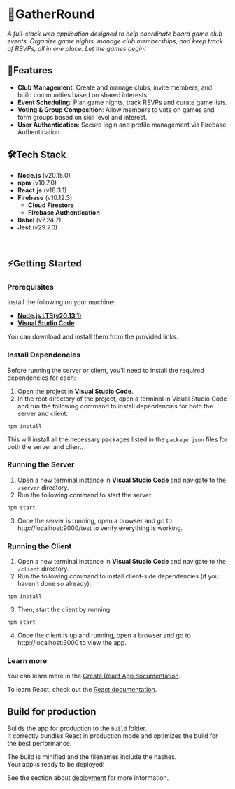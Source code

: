 # 📌GatherRound 

*A full-stack web application designed to help coordinate board game club events. Organize game nights, manage club memberships, and keep track of RSVPs, all in one place. Let the games begin!*

## 🚀Features
* **Club Management**: Create and manage clubs, invite members, and build communities based on shared interests.
* **Event Scheduling**: Plan game nights, track RSVPs and curate game lists.
* **Voting & Group Composition**: Allow members to vote on games and form groups based on skill level and interest.
* **User Authentication**: Secure login and profile management via Firebase Authentication.

## 🛠️Tech Stack
* **Node.js** (v20.15.0)
* **npm** (v10.7.0)
* **React.js** (v18.3.1)
* **Firebase** (v10.12.3)
    * **Cloud Firestore**
    * **Firebase Authentication**
* **Babel** (v7.24.7)
* **Jest** (v29.7.0)

<br />

## ⚡Getting Started

### Prerequisites
Install the following on your machine: 
* **[Node.js LTS(v20.13.1)](https://nodejs.org/en)** 
* **[Visual Studio Code](https://code.visualstudio.com/)**

You can download and install them from the provided links.

### Install Dependencies
Before running the server or client, you'll need to install the required dependencies for each:
1. Open the project in **Visual Studio Code**.
2. In the root directory of the project, open a terminal in Visual Studio Code and run the following command to install dependencies for both the server and client:

```shell
npm install
```

This will install all the necessary packages listed in the `package.json` files for both the server and client.

### Running the Server
1. Open a new terminal instance in **Visual Studio Code** and navigate to the `/server` directory.
2. Run the following command to start the server:

```shell
npm start
```

3. Once the server is running, open a browser and go to http://localhost:9000/test to verify everything is working.

### Running the Client
1. Open a new terminal instance in **Visual Studio Code** and navigate to the `/client` directory.
2. Run the following command to install client-side dependencies (if you haven't done so already):

```shell
npm install
```

3. Then, start the client by running:

```shell
npm start
```

4. Once the client is up and running, open a browser and go to http://localhost:3000 to view the app.

### Learn more

You can learn more in the [Create React App documentation](https://facebook.github.io/create-react-app/docs/getting-started).

To learn React, check out the [React documentation](https://reactjs.org/).

## Build for production

Builds the app for production to the `build` folder.\
It correctly bundles React in production mode and optimizes the build for the best performance.

The build is minified and the filenames include the hashes.\
Your app is ready to be deployed!

See the section about [deployment](https://facebook.github.io/create-react-app/docs/deployment) for more information.
